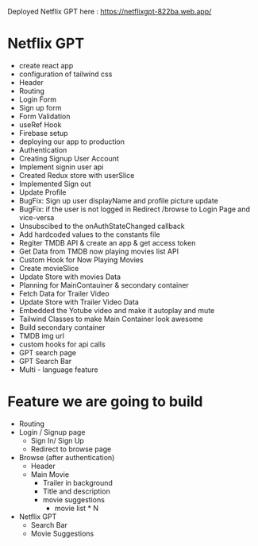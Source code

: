 Deployed Netflix GPT here : https://netflixgpt-822ba.web.app/

# Netflix GPT
- create react app 
- configuration of tailwind css
- Header
- Routing
- Login Form
- Sign up form
- Form Validation
- useRef Hook
- Firebase setup
- deploying our app to production
- Authentication
- Creating Signup User Account
- Implement signin user api
- Created Redux store with userSlice
- Implemented Sign out
- Update Profile
- BugFix: Sign up user displayName and profile picture update
- BugFix: if the user is not logged in Redirect /browse to Login Page and vice-versa
- Unsubscibed to the onAuthStateChanged callback
- Add hardcoded values to the constants file
- Regiter TMDB API & create an app & get access token
- Get Data from TMDB now playing movies list API
- Custom Hook for Now Playing Movies
- Create movieSlice
- Update Store with movies Data
- Planning for MainContauiner & secondary container
- Fetch Data for Trailer Video
- Update Store with Trailer Video Data
- Embedded the Yotube video and make it autoplay and mute
- Tailwind Classes to make Main Container look awesome
- Build secondary container
- TMDB img url
- custom hooks for api calls
- GPT search page 
- GPT Search Bar
- Multi - language  feature 

 
# Feature we are going to build
- Routing 
- Login / Signup page 
    - Sign In/  Sign Up
    - Redirect to browse page 
- Browse (after authentication)
    - Header
    - Main Movie
        - Trailer in background
        - Title and description
        - movie suggestions
            - movie list * N
- Netflix GPT
    - Search Bar
    - Movie Suggestions